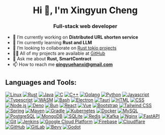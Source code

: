 <!--
**shiyoutaohua/shiyoutaohua** is a ✨ _special_ ✨ repository because its `README.md` (this file) appears on your GitHub profile.

Here are some ideas to get you started:

- 🔭 I’m currently working on ...
- 🌱 I’m currently learning ...
- 👯 I’m looking to collaborate on ...
- 🤔 I’m looking for help with ...
- 💬 Ask me about ...
- 📫 How to reach me: ...
- 😄 Pronouns: ...
- ⚡ Fun fact: ...
-->
<!-- <h1 align="center">Hi 👋, I'm Xingyun Cheng</h1> -->
<!-- <h3 align="center">Full-stack web developer</h3> -->

<h1 style="text-align: center;">Hi 👋, I'm Xingyun Cheng</h1>
<h3 style="text-align: center;">Full-stack web developer</h3>

- 🔭 I’m currently working on **Distributed URL shorten service**
- 🌱 I’m currently learning **Rust and LLM**
- 👯 I’m looking to collaborate on [Rust tokio projects](https://github.com/shiyoutaohua)
- 👨‍💻 All of my projects are available at [GitHub](https://github.com/shiyoutaohua)
- 💬 Ask me about **Rust, SmartContract**
- 📫 How to reach me **qingyuehanxi@gmail.com**

## Languages and Tools:

[![Linux](https://skillicons.dev/icons?i=linux "Linux")](https://kernel.org)
[![Rust](https://skillicons.dev/icons?i=rust "Rust")](https://www.rust-lang.org)
[![Java](https://skillicons.dev/icons?i=java "Java")]()
[![C](https://skillicons.dev/icons?i=c "C")]()
[![C++](https://skillicons.dev/icons?i=cpp "C++")]()
[![Golang](https://skillicons.dev/icons?i=golang "Golang")]()
[![Python](https://skillicons.dev/icons?i=python "Python")]()
[![Javascript](https://skillicons.dev/icons?i=js "Javascript")]()
[![Typescript](https://skillicons.dev/icons?i=ts "Typescript")]()
[![WASM](https://skillicons.dev/icons?i=wasm "WASM")]()
[![Bash](https://skillicons.dev/icons?i=bash "Bash")]()
[![Electron](https://skillicons.dev/icons?i=electron "Electron")]()
[![Tauri](https://skillicons.dev/icons?i=tauri "Tauri")]()
[![HTML](https://skillicons.dev/icons?i=html "HTML")]()
[![CSS](https://skillicons.dev/icons?i=css "CSS")]()
[![Node.js](https://skillicons.dev/icons?i=nodejs "Node.js")]()
[![Deno](https://skillicons.dev/icons?i=deno "Deno")]()
[![Bun](https://skillicons.dev/icons?i=bun "Bun")]()
[![React](https://skillicons.dev/icons?i=react "React")]()
[![Vue](https://skillicons.dev/icons?i=vue "Vue")]()
[![Bootstrap](https://skillicons.dev/icons?i=bootstrap "Bootstrap")]()
[![Tailwind CSS](https://skillicons.dev/icons?i=tailwind "Tailwind CSS")]()
[![Spring](https://skillicons.dev/icons?i=spring "Spring")]()
[![Maven](https://skillicons.dev/icons?i=maven "Maven")]()
[![Gradle](https://skillicons.dev/icons?i=gradle "Gradle")]()
[![Kubernetes](https://skillicons.dev/icons?i=k8s "Kubernetes")]()
[![Docker](https://skillicons.dev/icons?i=docker "Docker")]()
[![MySQL](https://skillicons.dev/icons?i=mysql "MySQL")]()
[![PostgreSQL](https://skillicons.dev/icons?i=postgresql "PostgreSQL")]()
[![MongoDB](https://skillicons.dev/icons?i=mongodb "MongoDB")]()
[![SQLite](https://skillicons.dev/icons?i=sqlite "SQLite")]()
[![Redis](https://skillicons.dev/icons?i=redis "Redis")]()
[![Kafka](https://skillicons.dev/icons?i=kafka "Kafka")]()
[![Nginx](https://skillicons.dev/icons?i=nginx "Nginx")]()
[![FastAPI](https://skillicons.dev/icons?i=fastapi "FastAPI")]()
[![Git](https://skillicons.dev/icons?i=git "Git")]()
[![Jenkins](https://skillicons.dev/icons?i=jenkins "Jenkins")]()
[![Google Cloud Platform](https://skillicons.dev/icons?i=gcp "Google Cloud Platform")]()
[![Firebase](https://skillicons.dev/icons?i=firebase "Firebase")]()
[![Cloudflare](https://skillicons.dev/icons?i=cloudflare "Cloudflare")]()
[![GitHub](https://skillicons.dev/icons?i=github "GitHub")]()
[![GitLab](https://skillicons.dev/icons?i=gitlab "GitLab")]()
[![Bevy](https://skillicons.dev/icons?i=bevy "Bevy")](https://bevy.org/)
[![Godot](https://skillicons.dev/icons?i=godot "Godot")](https://godotengine.org)
